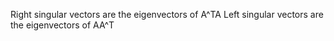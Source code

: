 Right singular vectors are the eigenvectors of A^TA
Left singular vectors are the eigenvectors of AA^T